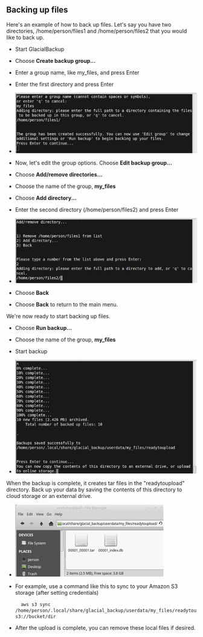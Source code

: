 
## Backing up files

Here's an example of how to back up files. Let's say you have two directories, /home/person/files1 and /home/person/files2 that you would like to back up.

* Start GlacialBackup

* Choose **Create backup group...**

* Enter a group name, like my_files, and press Enter

* Enter the first directory and press Enter

* ![Screenshot create group](https://raw.githubusercontent.com/downpoured/projects_glacial_backup/master/doc/img/backup1.png)

* Now, let's edit the group options. Choose **Edit backup group...**

* Choose **Add/remove directories...**

* Choose the name of the group, **my_files**

* Choose **Add directory...**

* Enter the second directory (/home/person/files2) and press Enter

* ![Screenshot add dir](https://raw.githubusercontent.com/downpoured/projects_glacial_backup/master/doc/img/backup2.png)

* Choose **Back**

* Choose **Back** to return to the main menu.

We're now ready to start backing up files.

* Choose **Run backup...**

* Choose the name of the group, **my_files**

* Start backup

* ![Screenshot done backup](https://raw.githubusercontent.com/downpoured/projects_glacial_backup/master/doc/img/backup3.png)

When the backup is complete, it creates tar files in the "readytoupload" directory. Back up your data by saving the contents of this directory to cloud storage or an external drive. 

* ![Screenshot readytoupload](https://raw.githubusercontent.com/downpoured/projects_glacial_backup/master/doc/img/backupready.png)

* For example, use a command like this to sync to your Amazon S3 storage (after setting credentials)

        aws s3 sync /home/person/.local/share/glacial_backup/userdata/my_files/readytoupload s3://bucket/dir

* After the upload is complete, you can remove these local files if desired.

